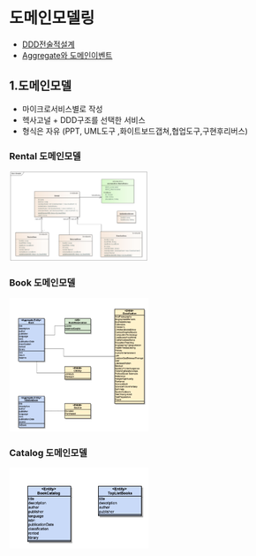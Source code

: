 # 도메인모델링
- [DDD전술적설계](https://engineering-skcc.github.io/microservice%20modeling/BackEnd-modeling-domainModeling/)
- [Aggregate와 도메인이벤트](https://engineering-skcc.github.io/microservice%20modeling/BackEnd-modeling-domainModeling/)

## 1.도메인모델
* 마이크로서비스별로 작성
* 헥사고널 + DDD구조를 선택한 서비스
* 형식은 자유 (PPT, UML도구 ,화이트보드갭쳐,협업도구,구현후리버스)

### Rental 도메인모델
<img src="https://github.com/CNAPS-MSA/CNAPS3/blob/master/img/RentalDomainModel.png" width="50%">


### Book 도메인모델
<img src="https://github.com/CNAPS-MSA/CNAPS3/blob/master/img/bookDomainModel.png" width="50%">

### Catalog 도메인모델
<img src="https://github.com/CNAPS-MSA/CNAPS3/blob/master/img/catalogDomainModel.png" width="50%">


